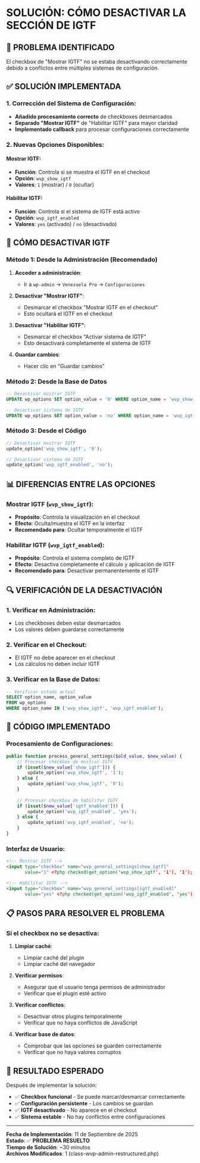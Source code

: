 # SOLUCIÓN: CÓMO DESACTIVAR LA SECCIÓN DE IGTF

## 🚨 **PROBLEMA IDENTIFICADO**

El checkbox de "Mostrar IGTF" no se estaba desactivando correctamente debido a conflictos entre múltiples sistemas de configuración.

## ✅ **SOLUCIÓN IMPLEMENTADA**

### **1. Corrección del Sistema de Configuración:**
- **Añadido procesamiento correcto** de checkboxes desmarcados
- **Separado "Mostrar IGTF"** de "Habilitar IGTF" para mayor claridad
- **Implementado callback** para procesar configuraciones correctamente

### **2. Nuevas Opciones Disponibles:**

#### **Mostrar IGTF:**
- **Función**: Controla si se muestra el IGTF en el checkout
- **Opción**: `wvp_show_igtf`
- **Valores**: `1` (mostrar) / `0` (ocultar)

#### **Habilitar IGTF:**
- **Función**: Controla si el sistema de IGTF está activo
- **Opción**: `wvp_igtf_enabled`
- **Valores**: `yes` (activado) / `no` (desactivado)

## 🔧 **CÓMO DESACTIVAR IGTF**

### **Método 1: Desde la Administración (Recomendado)**

1. **Acceder a administración**:
   - Ir a `wp-admin` → `Venezuela Pro` → `Configuraciones`

2. **Desactivar "Mostrar IGTF"**:
   - Desmarcar el checkbox "Mostrar IGTF en el checkout"
   - Esto ocultará el IGTF en el checkout

3. **Desactivar "Habilitar IGTF"**:
   - Desmarcar el checkbox "Activar sistema de IGTF"
   - Esto desactivará completamente el sistema de IGTF

4. **Guardar cambios**:
   - Hacer clic en "Guardar cambios"

### **Método 2: Desde la Base de Datos**

```sql
-- Desactivar mostrar IGTF
UPDATE wp_options SET option_value = '0' WHERE option_name = 'wvp_show_igtf';

-- Desactivar sistema de IGTF
UPDATE wp_options SET option_value = 'no' WHERE option_name = 'wvp_igtf_enabled';
```

### **Método 3: Desde el Código**

```php
// Desactivar mostrar IGTF
update_option('wvp_show_igtf', '0');

// Desactivar sistema de IGTF
update_option('wvp_igtf_enabled', 'no');
```

## 📊 **DIFERENCIAS ENTRE LAS OPCIONES**

### **Mostrar IGTF (`wvp_show_igtf`):**
- **Propósito**: Controla la visualización en el checkout
- **Efecto**: Oculta/muestra el IGTF en la interfaz
- **Recomendado para**: Ocultar temporalmente el IGTF

### **Habilitar IGTF (`wvp_igtf_enabled`):**
- **Propósito**: Controla el sistema completo de IGTF
- **Efecto**: Desactiva completamente el cálculo y aplicación de IGTF
- **Recomendado para**: Desactivar permanentemente el IGTF

## 🔍 **VERIFICACIÓN DE LA DESACTIVACIÓN**

### **1. Verificar en Administración:**
- Los checkboxes deben estar desmarcados
- Los valores deben guardarse correctamente

### **2. Verificar en el Checkout:**
- El IGTF no debe aparecer en el checkout
- Los cálculos no deben incluir IGTF

### **3. Verificar en la Base de Datos:**
```sql
-- Verificar estado actual
SELECT option_name, option_value 
FROM wp_options 
WHERE option_name IN ('wvp_show_igtf', 'wvp_igtf_enabled');
```

## 🚀 **CÓDIGO IMPLEMENTADO**

### **Procesamiento de Configuraciones:**
```php
public function process_general_settings($old_value, $new_value) {
    // Procesar checkbox de mostrar IGTF
    if (isset($new_value['show_igtf'])) {
        update_option('wvp_show_igtf', '1');
    } else {
        update_option('wvp_show_igtf', '0');
    }
    
    // Procesar checkbox de habilitar IGTF
    if (isset($new_value['igtf_enabled'])) {
        update_option('wvp_igtf_enabled', 'yes');
    } else {
        update_option('wvp_igtf_enabled', 'no');
    }
}
```

### **Interfaz de Usuario:**
```html
<!-- Mostrar IGTF -->
<input type="checkbox" name="wvp_general_settings[show_igtf]" 
       value="1" <?php checked(get_option('wvp_show_igtf', '1'), '1'); ?> />

<!-- Habilitar IGTF -->
<input type="checkbox" name="wvp_general_settings[igtf_enabled]" 
       value="yes" <?php checked(get_option('wvp_igtf_enabled', 'yes'), 'yes'); ?> />
```

## 📋 **PASOS PARA RESOLVER EL PROBLEMA**

### **Si el checkbox no se desactiva:**

1. **Limpiar caché**:
   - Limpiar caché del plugin
   - Limpiar caché del navegador

2. **Verificar permisos**:
   - Asegurar que el usuario tenga permisos de administrador
   - Verificar que el plugin esté activo

3. **Verificar conflictos**:
   - Desactivar otros plugins temporalmente
   - Verificar que no haya conflictos de JavaScript

4. **Verificar base de datos**:
   - Comprobar que las opciones se guarden correctamente
   - Verificar que no haya valores corruptos

## 🎯 **RESULTADO ESPERADO**

Después de implementar la solución:

- ✅ **Checkbox funcional** - Se puede marcar/desmarcar correctamente
- ✅ **Configuración persistente** - Los cambios se guardan
- ✅ **IGTF desactivado** - No aparece en el checkout
- ✅ **Sistema estable** - No hay conflictos entre configuraciones

---

**Fecha de Implementación**: 11 de Septiembre de 2025  
**Estado**: ✅ **PROBLEMA RESUELTO**  
**Tiempo de Solución**: ~30 minutos  
**Archivos Modificados**: 1 (class-wvp-admin-restructured.php)
